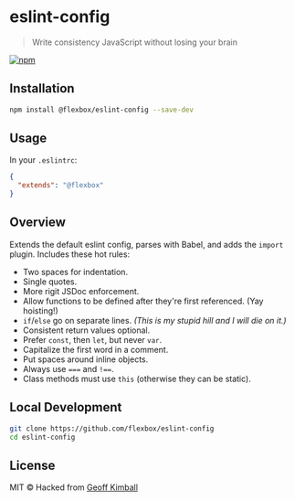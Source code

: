 # eslint-config

> Write consistency JavaScript without losing your brain

[![npm](https://img.shields.io/npm/v/@flexbox/eslint-config.svg?maxAge=2592000)](https://www.npmjs.com/package/@flexbox/eslint-config)

## Installation

```bash
npm install @flexbox/eslint-config --save-dev
```

## Usage

In your `.eslintrc`:

```json
{
  "extends": "@flexbox"
}
```

## Overview

Extends the default eslint config, parses with Babel, and adds the `import` plugin. Includes these hot rules:

- Two spaces for indentation.
- Single quotes.
- More rigit JSDoc enforcement.
- Allow functions to be defined after they're first referenced. (Yay hoisting!)
- `if`/`else` go on separate lines. *(This is my stupid hill and I will die on it.)*
- Consistent return values optional.
- Prefer `const`, then `let`, but never `var`.
- Capitalize the first word in a comment.
- Put spaces around inline objects.
- Always use `===` and `!==`.
- Class methods must use `this` (otherwise they can be static).

## Local Development

```bash
git clone https://github.com/flexbox/eslint-config
cd eslint-config
```

## License

MIT &copy; Hacked from [Geoff Kimball](http://geoffkimball.com)
